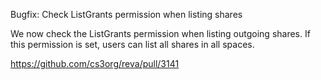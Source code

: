 Bugfix: Check ListGrants permission when listing shares

We now check the ListGrants permission when listing outgoing shares. If this permission is set, users can list all shares in all spaces.

https://github.com/cs3org/reva/pull/3141
